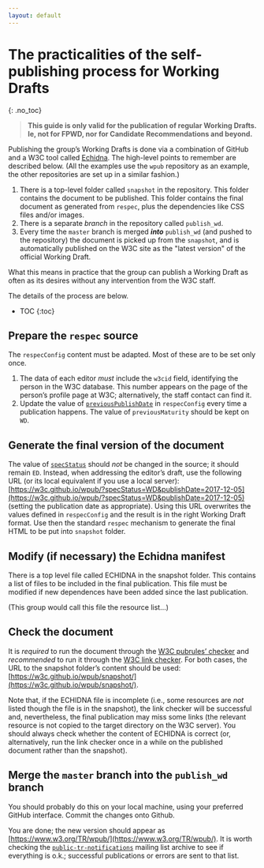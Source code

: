 ```yaml
---
layout: default
---
```


# The practicalities of the self-publishing process for Working Drafts
{: .no_toc}

> **This guide is only valid for the publication of regular Working Drafts. Ie, not for FPWD, nor for Candidate Recommendations and beyond.**

Publishing the group’s Working Drafts is done via a combination of GitHub and a W3C tool called [Echidna](https://github.com/w3c/echidna/wiki). The high-level points to remember are described below. (All the examples use the `wpub` repository as an example, the other repositories are set up in a similar fashion.)

1. There is a top-level folder called `snapshot` in the repository. This folder contains the document to be published. This folder contains the final document as generated from `respec`, plus the dependencies like CSS files and/or images.
2. There is a separate _branch_ in the repository called `publish_wd`.
3. Every time the `master` branch is merged **_into_** `publish_wd` (and pushed to the repository) the document is picked up from the `snapshot`, and is automatically published on the W3C site as the "latest version" of the official Working Draft.

What this means in practice that the group can publish a Working Draft as often as its desires without any intervention from the W3C staff.

The details of the process are below.

* TOC
{:toc}


## Prepare the `respec` source

The `respecConfig` content must be adapted. Most of these are to be set only once.

1. The data of each editor _must_ include the `w3cid` field, identifying the person in the W3C database. This number appears on the page of the person’s profile page at W3C; alternatively, the staff contact can find it.
2. Update the value of [`previousPublishDate`](https://github.com/w3c/respec/wiki/previousPublishDate) in `respecConfig` every time a publication happens. The value of `previousMaturity` should be kept on `WD`.

## Generate the final version of the document

The value of [`specStatus`](https://github.com/w3c/respec/wiki/specStatus) should _not_ be changed in the source; it should remain `ED`. Instead, when addressing the editor’s draft, use the following URL (or its local equivalent if you use a local server): [https://w3c.github.io/wpub/?specStatus=WD&publishDate=2017-12-05](https://w3c.github.io/wpub/?specStatus=WD&publishDate=2017-12-05) (setting the publication date as appropriate). Using this URL overwrites the values defined in `respecConfig` and the result is in the right Working Draft format. Use then the standard `respec` mechanism to generate the final HTML to be put into `snapshot` folder.

## Modify (if necessary) the Echidna manifest

There is a top level file called ECHIDNA in the snapshot folder. This contains a list of files to be included in the final publication. This file must be modified if new dependences have been added since the last publication.

(This group would call this file the resource list…)

## Check the document

It is _required_ to run the document through the [W3C pubrules’ checker](https://www.w3.org/pubrules/) and _recommended_ to run it through the [W3C link checker](https://validator.w3.org/checklink). For both cases, the URL to the snapshot folder’s content should be used: [https://w3c.github.io/wpub/snapshot/](https://w3c.github.io/wpub/snapshot/).

Note that, if the ECHIDNA file is incomplete (i.e., some resources are _not_ listed though the file is in the snapshot), the link checker will be successful and, nevertheless, the final publication may miss some links (the relevant resource is not copied to the target directory on the W3C server). You should always check whether the content of ECHIDNA is correct (or, alternatively, run the link checker once in a while on the published document rather than the snapshot).

## Merge the `master` branch into the `publish_wd` branch

You should probably do this on your local machine, using your preferred GitHub interface. Commit the changes onto Github.

You are done; the new version should appear as [https://www.w3.org/TR/wpub/](https://www.w3.org/TR/wpub/). It is worth checking the [`public-tr-notifications`](https://lists.w3.org/Archives/Public/public-tr-notifications/) mailing list archive to see if everything is o.k.; successful publications or errors are sent to that list.
